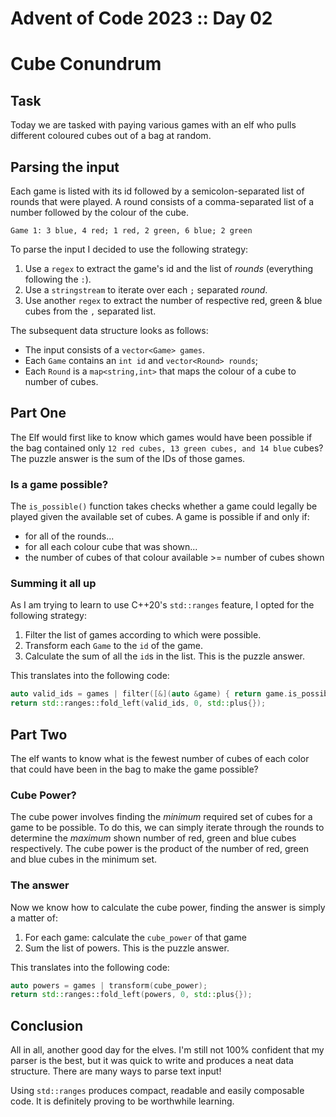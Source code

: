 # Advent of Code 2023 :: Day 02

# Cube Conundrum

## Task

Today we are tasked with paying various games with an elf who pulls different coloured cubes out of a bag at random.

## Parsing the input

Each game is listed with its id followed by a semicolon-separated list of rounds that were played. A round
consists of a comma-separated list of a number followed by the colour of the cube.

```
Game 1: 3 blue, 4 red; 1 red, 2 green, 6 blue; 2 green
```

To parse the input I decided to use the following strategy:

1. Use a `regex` to extract the game's id and the list of *rounds* (everything following the `:`).
2. Use a `stringstream` to iterate over each `;` separated *round*.
3. Use another `regex` to extract the number of respective red, green & blue cubes from the `,` separated list.

The subsequent data structure looks as follows:

* The input consists of a `vector<Game> games`.
* Each `Game` contains an `int id` and `vector<Round> rounds`;
* Each `Round` is a `map<string,int>` that maps the colour of a cube to number of cubes.

## Part One

The Elf would first like to know which games would have been possible if the bag contained
only `12 red cubes, 13 green cubes, and 14 blue` cubes? The puzzle answer is the sum of the IDs of those games.

### Is a game possible?

The `is_possible()` function takes checks whether a game could legally be played given the available set of cubes. A
game is possible if and only if:

* for all of the rounds...
* for all each colour cube that was shown...
* the number of cubes of that colour available >= number of cubes shown

### Summing it all up

As I am trying to learn to use C++20's `std::ranges` feature, I opted for the following strategy:

1. Filter the list of games according to which were possible.
2. Transform each `Game` to the `id` of the game.
3. Calculate the sum of all the `id`s in the list. This is the puzzle answer.

This translates into the following code:

```c++
auto valid_ids = games | filter([&](auto &game) { return game.is_possible(available); }) | transform(&Game::id);
return std::ranges::fold_left(valid_ids, 0, std::plus{});
```

## Part Two

The elf wants to know what is the fewest number of cubes of each color that could have been in the bag to make the game
possible?

### Cube Power?

The cube power involves finding the _minimum_ required set of cubes for a game to be possible. To do this, we can simply
iterate through the rounds to determine the _maximum_ shown number of red, green and blue cubes respectively.
The cube power is the product of the number of red, green and blue cubes in the minimum set.

### The answer

Now we know how to calculate the cube power, finding the answer is simply a matter of:

1. For each game: calculate the `cube_power` of that game
2. Sum the list of powers. This is the puzzle answer.

This translates into the following code:

```c++
auto powers = games | transform(cube_power);
return std::ranges::fold_left(powers, 0, std::plus{});
```

## Conclusion

All in all, another good day for the elves. I'm still not 100% confident that my parser is the best, but it was quick to
write and produces a neat data structure. There are many ways to parse text input!

Using `std::ranges` produces compact, readable and easily composable code. It is definitely proving to be worthwhile
learning. 